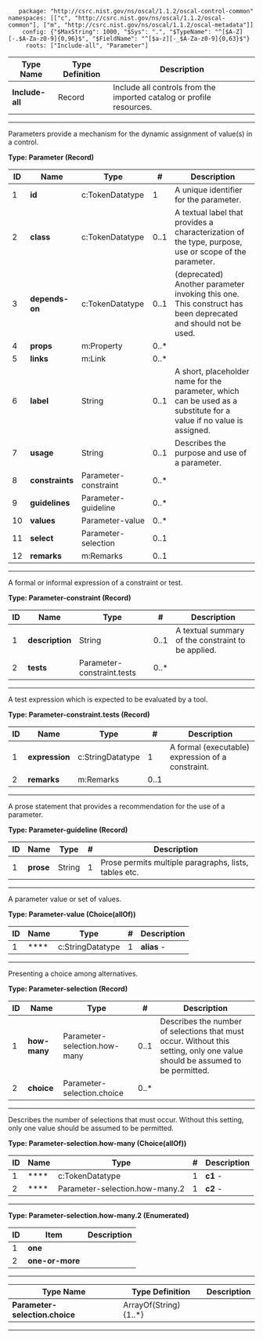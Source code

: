        package: "http://csrc.nist.gov/ns/oscal/1.1.2/oscal-control-common"
    namespaces: [["c", "http://csrc.nist.gov/ns/oscal/1.1.2/oscal-common"], ["m", "http://csrc.nist.gov/ns/oscal/1.1.2/oscal-metadata"]]
        config: {"$MaxString": 1000, "$Sys": ".", "$TypeName": "^[$A-Z][-.$A-Za-z0-9]{0,96}$", "$FieldName": "^[$a-z][-_$A-Za-z0-9]{0,63}$"}
         roots: ["Include-all", "Parameter"]

| Type Name       | Type Definition | Description                                                          |
|-----------------|-----------------|----------------------------------------------------------------------|
| **Include-all** | Record          | Include all controls from the imported catalog or profile resources. |

**********

Parameters provide a mechanism for the dynamic assignment of value(s) in a control.

**Type: Parameter (Record)**

| ID | Name            | Type                 | \#    | Description                                                                                                         |
|----|-----------------|----------------------|-------|---------------------------------------------------------------------------------------------------------------------|
| 1  | **id**          | c:TokenDatatype      | 1     | A unique identifier for the parameter.                                                                              |
| 2  | **class**       | c:TokenDatatype      | 0..1  | A textual label that provides a characterization of the type, purpose, use or scope of the parameter.               |
| 3  | **depends-on**  | c:TokenDatatype      | 0..1  | (deprecated) Another parameter invoking this one. This construct has been deprecated and should not be used.        |
| 4  | **props**       | m:Property           | 0..\* |                                                                                                                     |
| 5  | **links**       | m:Link               | 0..\* |                                                                                                                     |
| 6  | **label**       | String               | 0..1  | A short, placeholder name for the parameter, which can be used as a substitute for a value if no value is assigned. |
| 7  | **usage**       | String               | 0..1  | Describes the purpose and use of a parameter.                                                                       |
| 8  | **constraints** | Parameter-constraint | 0..\* |                                                                                                                     |
| 9  | **guidelines**  | Parameter-guideline  | 0..\* |                                                                                                                     |
| 10 | **values**      | Parameter-value      | 0..\* |                                                                                                                     |
| 11 | **select**      | Parameter-selection  | 0..1  |                                                                                                                     |
| 12 | **remarks**     | m:Remarks            | 0..1  |                                                                                                                     |

**********

A formal or informal expression of a constraint or test.

**Type: Parameter-constraint (Record)**

| ID | Name            | Type                       | \#    | Description                                        |
|----|-----------------|----------------------------|-------|----------------------------------------------------|
| 1  | **description** | String                     | 0..1  | A textual summary of the constraint to be applied. |
| 2  | **tests**       | Parameter-constraint.tests | 0..\* |                                                    |

**********

A test expression which is expected to be evaluated by a tool.

**Type: Parameter-constraint.tests (Record)**

| ID | Name           | Type             | \#   | Description                                       |
|----|----------------|------------------|------|---------------------------------------------------|
| 1  | **expression** | c:StringDatatype | 1    | A formal (executable) expression of a constraint. |
| 2  | **remarks**    | m:Remarks        | 0..1 |                                                   |

**********

A prose statement that provides a recommendation for the use of a parameter.

**Type: Parameter-guideline (Record)**

| ID | Name      | Type   | \# | Description                                           |
|----|-----------|--------|----|-------------------------------------------------------|
| 1  | **prose** | String | 1  | Prose permits multiple paragraphs, lists, tables etc. |

**********

A parameter value or set of values.

**Type: Parameter-value (Choice(allOf))**

| ID | Name | Type             | \# | Description |
|----|------|------------------|----|-------------|
| 1  | **** | c:StringDatatype | 1  | **alias** -  |

**********

Presenting a choice among alternatives.

**Type: Parameter-selection (Record)**

| ID | Name         | Type                         | \#    | Description                                                                                                                 |
|----|--------------|------------------------------|-------|-----------------------------------------------------------------------------------------------------------------------------|
| 1  | **how-many** | Parameter-selection.how-many | 0..1  | Describes the number of selections that must occur. Without this setting, only one value should be assumed to be permitted. |
| 2  | **choice**   | Parameter-selection.choice   | 0..\* |                                                                                                                             |

**********

Describes the number of selections that must occur. Without this setting, only one value should be assumed to be permitted.

**Type: Parameter-selection.how-many (Choice(allOf))**

| ID | Name | Type                           | \# | Description |
|----|------|--------------------------------|----|-------------|
| 1  | **** | c:TokenDatatype                | 1  | **c1** -    |
| 2  | **** | Parameter-selection.how-many.2 | 1  | **c2** -    |

**********

**Type: Parameter-selection.how-many.2 (Enumerated)**

| ID | Item            | Description |
|----|-----------------|-------------|
| 1  | **one**         |             |
| 2  | **one-or-more** |             |

**********

| Type Name                      | Type Definition       | Description |
|--------------------------------|-----------------------|-------------|
| **Parameter-selection.choice** | ArrayOf(String){1..*} |             |

**********
